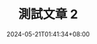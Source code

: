 ---
title: "測試文章 2"
description: ""
date: 2024-05-21T01:41:34+08:00
cascade:
  showEdit: false
  showSummary: false
  hideFeatureImage: false
draft: false
---